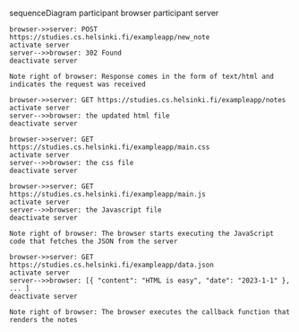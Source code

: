 sequenceDiagram
    participant browser
    participant server

    browser->>server: POST https://studies.cs.helsinki.fi/exampleapp/new_note
    activate server
    server-->>browser: 302 Found
    deactivate server

    Note right of browser: Response comes in the form of text/html and indicates the request was received

    browser->>server: GET https://studies.cs.helsinki.fi/exampleapp/notes
    activate server
    server-->>browser: the updated html file
    deactivate server

    browser->>server: GET https://studies.cs.helsinki.fi/exampleapp/main.css
    activate server
    server-->>browser: the css file
    deactivate server

    browser->>server: GET https://studies.cs.helsinki.fi/exampleapp/main.js
    activate server
    server-->>browser: the Javascript file
    deactivate server

    Note right of browser: The browser starts executing the JavaScript code that fetches the JSON from the server

    browser->>server: GET https://studies.cs.helsinki.fi/exampleapp/data.json
    activate server
    server-->>browser: [{ "content": "HTML is easy", "date": "2023-1-1" }, ... ]
    deactivate server

    Note right of browser: The browser executes the callback function that renders the notes
